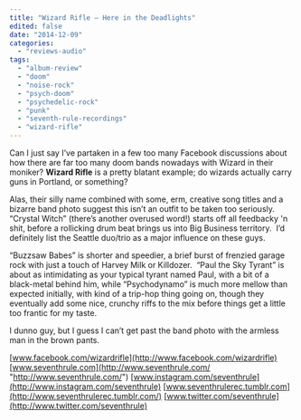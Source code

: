 ```yaml
---
title: "Wizard Rifle – Here in the Deadlights"
edited: false
date: "2014-12-09"
categories:
  - "reviews-audio"
tags:
  - "album-review"
  - "doom"
  - "noise-rock"
  - "psych-doom"
  - "psychedelic-rock"
  - "punk"
  - "seventh-rule-recordings"
  - "wizard-rifle"
---
```


Can I just say I’ve partaken in a few too many Facebook discussions about how there are far too many doom bands nowadays with Wizard in their moniker? **Wizard Rifle** is a pretty blatant example; do wizards actually carry guns in Portland, or something?

Alas, their silly name combined with some, erm, creative song titles and a bizarre band photo suggest this isn’t an outfit to be taken too seriously.  “Crystal Witch” (there’s another overused word!) starts off all feedbacky 'n shit, before a rollicking drum beat brings us into Big Business territory.  I’d definitely list the Seattle duo/trio as a major influence on these guys.

“Buzzsaw Babes” is shorter and speedier, a brief burst of frenzied garage rock with just a touch of Harvey Milk or Killdozer.  “Paul the Sky Tyrant” is about as intimidating as your typical tyrant named Paul, with a bit of a black-metal behind him, while “Psychodynamo” is much more mellow than expected initially, with kind of a trip-hop thing going on, though they eventually add some nice, crunchy riffs to the mix before things get a little too frantic for my taste.

I dunno guy, but I guess I can’t get past the band photo with the armless man in the brown pants.

[www.facebook.com/wizardrifle](http://www.facebook.com/wizardrifle) [www.seventhrule.com](http://www.seventhrule.com/ "http://www.seventhrule.com/") [www.instagram.com/seventhrule](http://www.instagram.com/seventhrule) [www.seventhrulerec.tumblr.com](http://www.seventhrulerec.tumblr.com/) [www.twitter.com/seventhrule](http://www.twitter.com/seventhrule)
